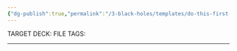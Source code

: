 ```yaml
---
{"dg-publish":true,"permalink":"/3-black-holes/templates/do-this-first-anki-target-deck/"}
---
```


TARGET DECK:
FILE TAGS:

-----
